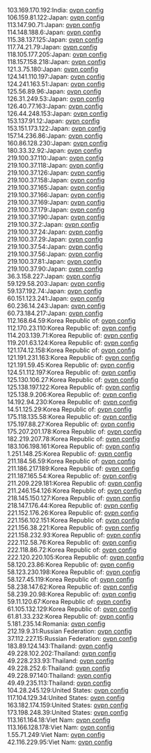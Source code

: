 103.169.170.192:India: [ovpn config](vpn/103_169_170_192.ovpn)  
106.159.81.122:Japan: [ovpn config](vpn/106_159_81_122.ovpn)  
113.147.90.71:Japan: [ovpn config](vpn/113_147_90_71.ovpn)  
114.148.188.6:Japan: [ovpn config](vpn/114_148_188_6.ovpn)  
115.38.137.125:Japan: [ovpn config](vpn/115_38_137_125.ovpn)  
117.74.21.79:Japan: [ovpn config](vpn/117_74_21_79.ovpn)  
118.105.177.205:Japan: [ovpn config](vpn/118_105_177_205.ovpn)  
118.157.158.218:Japan: [ovpn config](vpn/118_157_158_218.ovpn)  
121.3.75.180:Japan: [ovpn config](vpn/121_3_75_180.ovpn)  
124.141.110.197:Japan: [ovpn config](vpn/124_141_110_197.ovpn)  
124.241.163.51:Japan: [ovpn config](vpn/124_241_163_51.ovpn)  
125.56.89.96:Japan: [ovpn config](vpn/125_56_89_96.ovpn)  
126.31.249.53:Japan: [ovpn config](vpn/126_31_249_53.ovpn)  
126.40.77.163:Japan: [ovpn config](vpn/126_40_77_163.ovpn)  
126.44.248.153:Japan: [ovpn config](vpn/126_44_248_153.ovpn)  
153.137.91.12:Japan: [ovpn config](vpn/153_137_91_12.ovpn)  
153.151.173.122:Japan: [ovpn config](vpn/153_151_173_122.ovpn)  
157.14.236.86:Japan: [ovpn config](vpn/157_14_236_86.ovpn)  
160.86.128.230:Japan: [ovpn config](vpn/160_86_128_230.ovpn)  
180.33.32.92:Japan: [ovpn config](vpn/180_33_32_92.ovpn)  
219.100.37.110:Japan: [ovpn config](vpn/219_100_37_110.ovpn)  
219.100.37.118:Japan: [ovpn config](vpn/219_100_37_118.ovpn)  
219.100.37.126:Japan: [ovpn config](vpn/219_100_37_126.ovpn)  
219.100.37.158:Japan: [ovpn config](vpn/219_100_37_158.ovpn)  
219.100.37.165:Japan: [ovpn config](vpn/219_100_37_165.ovpn)  
219.100.37.166:Japan: [ovpn config](vpn/219_100_37_166.ovpn)  
219.100.37.169:Japan: [ovpn config](vpn/219_100_37_169.ovpn)  
219.100.37.179:Japan: [ovpn config](vpn/219_100_37_179.ovpn)  
219.100.37.190:Japan: [ovpn config](vpn/219_100_37_190.ovpn)  
219.100.37.2:Japan: [ovpn config](vpn/219_100_37_2.ovpn)  
219.100.37.24:Japan: [ovpn config](vpn/219_100_37_24.ovpn)  
219.100.37.29:Japan: [ovpn config](vpn/219_100_37_29.ovpn)  
219.100.37.54:Japan: [ovpn config](vpn/219_100_37_54.ovpn)  
219.100.37.56:Japan: [ovpn config](vpn/219_100_37_56.ovpn)  
219.100.37.81:Japan: [ovpn config](vpn/219_100_37_81.ovpn)  
219.100.37.90:Japan: [ovpn config](vpn/219_100_37_90.ovpn)  
36.3.158.227:Japan: [ovpn config](vpn/36_3_158_227.ovpn)  
59.129.58.203:Japan: [ovpn config](vpn/59_129_58_203.ovpn)  
59.137.192.74:Japan: [ovpn config](vpn/59_137_192_74.ovpn)  
60.151.123.241:Japan: [ovpn config](vpn/60_151_123_241.ovpn)  
60.236.14.243:Japan: [ovpn config](vpn/60_236_14_243.ovpn)  
60.73.184.217:Japan: [ovpn config](vpn/60_73_184_217.ovpn)  
112.168.64.59:Korea Republic of: [ovpn config](vpn/112_168_64_59.ovpn)  
112.170.23.110:Korea Republic of: [ovpn config](vpn/112_170_23_110.ovpn)  
114.203.139.71:Korea Republic of: [ovpn config](vpn/114_203_139_71.ovpn)  
119.201.63.124:Korea Republic of: [ovpn config](vpn/119_201_63_124.ovpn)  
121.174.12.158:Korea Republic of: [ovpn config](vpn/121_174_12_158.ovpn)  
121.191.231.163:Korea Republic of: [ovpn config](vpn/121_191_231_163.ovpn)  
121.191.59.45:Korea Republic of: [ovpn config](vpn/121_191_59_45.ovpn)  
124.51.112.197:Korea Republic of: [ovpn config](vpn/124_51_112_197.ovpn)  
125.130.106.27:Korea Republic of: [ovpn config](vpn/125_130_106_27.ovpn)  
125.138.197.122:Korea Republic of: [ovpn config](vpn/125_138_197_122.ovpn)  
125.138.9.206:Korea Republic of: [ovpn config](vpn/125_138_9_206.ovpn)  
14.192.94.230:Korea Republic of: [ovpn config](vpn/14_192_94_230.ovpn)  
14.51.125.29:Korea Republic of: [ovpn config](vpn/14_51_125_29.ovpn)  
175.118.135.58:Korea Republic of: [ovpn config](vpn/175_118_135_58.ovpn)  
175.197.88.27:Korea Republic of: [ovpn config](vpn/175_197_88_27.ovpn)  
175.207.201.178:Korea Republic of: [ovpn config](vpn/175_207_201_178.ovpn)  
182.219.207.78:Korea Republic of: [ovpn config](vpn/182_219_207_78.ovpn)  
183.106.198.161:Korea Republic of: [ovpn config](vpn/183_106_198_161.ovpn)  
1.251.148.25:Korea Republic of: [ovpn config](vpn/1_251_148_25.ovpn)  
211.184.56.59:Korea Republic of: [ovpn config](vpn/211_184_56_59.ovpn)  
211.186.217.189:Korea Republic of: [ovpn config](vpn/211_186_217_189.ovpn)  
211.187.165.54:Korea Republic of: [ovpn config](vpn/211_187_165_54.ovpn)  
211.209.229.181:Korea Republic of: [ovpn config](vpn/211_209_229_181.ovpn)  
211.246.154.126:Korea Republic of: [ovpn config](vpn/211_246_154_126.ovpn)  
218.145.150.127:Korea Republic of: [ovpn config](vpn/218_145_150_127.ovpn)  
218.147.176.44:Korea Republic of: [ovpn config](vpn/218_147_176_44.ovpn)  
221.152.176.26:Korea Republic of: [ovpn config](vpn/221_152_176_26.ovpn)  
221.156.102.151:Korea Republic of: [ovpn config](vpn/221_156_102_151.ovpn)  
221.156.38.221:Korea Republic of: [ovpn config](vpn/221_156_38_221.ovpn)  
221.158.232.93:Korea Republic of: [ovpn config](vpn/221_158_232_93.ovpn)  
222.112.58.76:Korea Republic of: [ovpn config](vpn/222_112_58_76.ovpn)  
222.118.86.72:Korea Republic of: [ovpn config](vpn/222_118_86_72.ovpn)  
222.120.220.105:Korea Republic of: [ovpn config](vpn/222_120_220_105.ovpn)  
58.120.23.86:Korea Republic of: [ovpn config](vpn/58_120_23_86.ovpn)  
58.123.230.198:Korea Republic of: [ovpn config](vpn/58_123_230_198.ovpn)  
58.127.45.119:Korea Republic of: [ovpn config](vpn/58_127_45_119.ovpn)  
58.238.147.62:Korea Republic of: [ovpn config](vpn/58_238_147_62.ovpn)  
58.239.20.98:Korea Republic of: [ovpn config](vpn/58_239_20_98.ovpn)  
59.11.120.67:Korea Republic of: [ovpn config](vpn/59_11_120_67.ovpn)  
61.105.132.129:Korea Republic of: [ovpn config](vpn/61_105_132_129.ovpn)  
61.81.33.232:Korea Republic of: [ovpn config](vpn/61_81_33_232.ovpn)  
5.181.235.14:Romania: [ovpn config](vpn/5_181_235_14.ovpn)  
212.19.9.31:Russian Federation: [ovpn config](vpn/212_19_9_31.ovpn)  
37.112.227.15:Russian Federation: [ovpn config](vpn/37_112_227_15.ovpn)  
183.89.124.143:Thailand: [ovpn config](vpn/183_89_124_143.ovpn)  
49.228.102.202:Thailand: [ovpn config](vpn/49_228_102_202.ovpn)  
49.228.233.93:Thailand: [ovpn config](vpn/49_228_233_93.ovpn)  
49.228.252.6:Thailand: [ovpn config](vpn/49_228_252_6.ovpn)  
49.228.97.140:Thailand: [ovpn config](vpn/49_228_97_140.ovpn)  
49.49.235.113:Thailand: [ovpn config](vpn/49_49_235_113.ovpn)  
104.28.245.129:United States: [ovpn config](vpn/104_28_245_129.ovpn)  
117.104.129.34:United States: [ovpn config](vpn/117_104_129_34.ovpn)  
163.182.174.159:United States: [ovpn config](vpn/163_182_174_159.ovpn)  
173.198.248.39:United States: [ovpn config](vpn/173_198_248_39.ovpn)  
113.161.164.18:Viet Nam: [ovpn config](vpn/113_161_164_18.ovpn)  
113.166.128.178:Viet Nam: [ovpn config](vpn/113_166_128_178.ovpn)  
1.55.71.249:Viet Nam: [ovpn config](vpn/1_55_71_249.ovpn)  
42.116.229.95:Viet Nam: [ovpn config](vpn/42_116_229_95.ovpn)  
